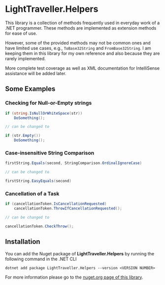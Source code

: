 # LightTraveller.Helpers
This library is a collection of methods frequently used in everyday work of a .NET programmer. These methods are implemented as extension methods for ease of use.

However, some of the provided methods may not be common ones and have limited use cases, e.g., `ToBase32String` and `FromBase32String`. 
I am keeping them in this library for my own reference and also because they are rarely implemented.

More complete test coverage as well as XML documentation for IntelliSense assistance will be added later.

## Some Examples

### Checking for Null-or-Empty strings
```csharp
if (string.IsNullOrWhiteSpace(str))
    DoSomething();

// can be changed to

if (str.Empty())
    DoSomething();
```
### Case-insensitive String Comparison
```csharp
firstString.Equals(second, StringComparison.OrdinalIgnoreCase)

// can be changed to

firstString.EasyEquals(second)
```

### Cancellation of a Task
```csharp
if (cancellationToken.IsCancellationRequested)
    cancellationToken.ThrowIfCancellationRequested();

// can be changed to

cancellationToken.CheckThrow();
```

## Installation
You can add the Nuget package of **LightTraveller.Helpers** by running the following command in the .NET CLI

`dotnet add package LightTraveller.Helpers --version <VERSION NUMBER>`

For more information please go to the [nuget.org page of this library](https://www.nuget.org/packages/LightTraveller.Helpers).